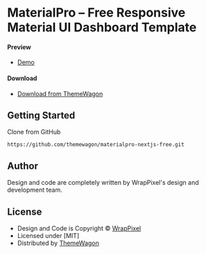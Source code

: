 # MaterialPro – Free Responsive Material UI Dashboard Template

#### Preview

 - [Demo](https://themewagon.github.io/materialpro-nextjs-free/)

#### Download
 - [Download from ThemeWagon](https://themewagon.com/themes/materialpro/)
 
 
## Getting Started

Clone from GitHub 
```
https://github.com/themewagon/materialpro-nextjs-free.git
```

## Author

Design and code are completely written by WrapPixel's design and development team.  


## License

 - Design and Code is Copyright &copy; [WrapPixel](https://www.wrappixel.com/)
 - Licensed under [MIT]
 - Distributed by [ThemeWagon](https://themewagon.com)


